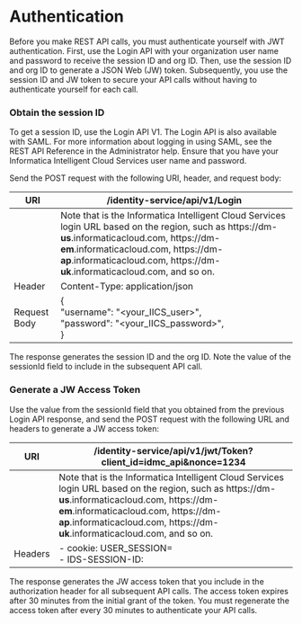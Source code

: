 # Authentication

Before you make REST API calls, you must authenticate yourself with JWT authentication. First, use the Login API with your organization user name and password to receive the session ID and org ID. Then, use the session ID and org ID to generate a JSON Web (JW) token. Subsequently, you use the session ID and JW token to secure your API calls without having to authenticate yourself for each call.

### Obtain the session ID

To get a session ID, use the Login API V1. The Login API is also available with SAML. For more information about logging in using SAML, see the REST API Reference in the Administrator help. Ensure that you have your Informatica Intelligent Cloud Services user name and password.

Send the POST request with the following URI, header, and request body:

| URI | <LoginURL>/identity-service/api/v1/Login |
|-----|------------------------------------------|
| | Note that <LoginURL> is the Informatica Intelligent Cloud Services login URL based on the region, such as https://dm-**us**.informaticacloud.com, https://dm-**em**.informaticacloud.com, https://dm-**ap**.informaticacloud.com, https://dm-**uk**.informaticacloud.com, and so on. |
| Header | Content-Type: application/json |
| Request Body | {<br>     "username": "<your_IICS_user>",<br>     "password": "<your_IICS_password>",<br>} |

The response generates the session ID and the org ID. Note the value of the sessionId field to include in the subsequent API call.

### Generate a JW Access Token

Use the value from the sessionId field that you obtained from the previous Login API response, and send the POST request with the following URL and headers to generate a JW access token:

| URI | <LoginURL>/identity-service/api/v1/jwt/Token?client_id=idmc_api&nonce=1234 |
|-----|-------------------------------------------------------------------|
| | Note that <LoginURL> is the Informatica Intelligent Cloud Services login URL based on the region, such as https://dm-**us**.informaticacloud.com, https://dm-**em**.informaticacloud.com, https://dm-**ap**.informaticacloud.com, https://dm-**uk**.informaticacloud.com, and so on. |
| Headers | - cookie: USER_SESSION=<sessionId value> <br>- IDS-SESSION-ID: <sessionId value> |

The response generates the JW access token that you include in the authorization header for all subsequent API calls. The access token expires after 30 minutes from the initial grant of the token. You must regenerate the access token after every 30 minutes to authenticate your API calls.
